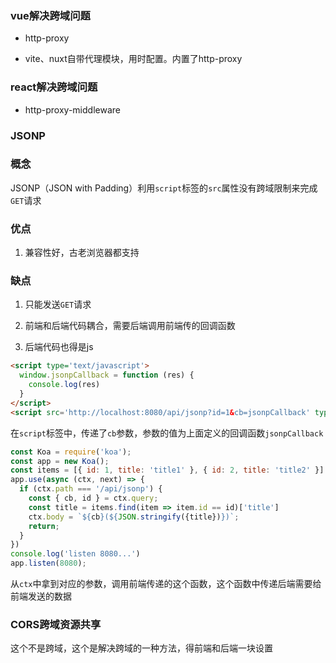 ### vue解决跨域问题

- http-proxy

- vite、nuxt自带代理模块，用时配置。内置了http-proxy

### react解决跨域问题

- http-proxy-middleware

### JSONP

### 概念

JSONP（JSON with Padding）利用`script`标签的`src`属性没有跨域限制来完成`GET`请求

### 优点

1. 兼容性好，古老浏览器都支持

### 缺点

1. 只能发送`GET`请求

2. 前端和后端代码耦合，需要后端调用前端传的回调函数

3. 后端代码也得是js

```HTML
<script type='text/javascript'>
  window.jsonpCallback = function (res) {
    console.log(res)
  }
</script>
<script src='http://localhost:8080/api/jsonp?id=1&cb=jsonpCallback' type='text/javascript'></script>
```

在`script`标签中，传递了`cb`参数，参数的值为上面定义的回调函数`jsonpCallback`

```JavaScript
const Koa = require('koa');
const app = new Koa();
const items = [{ id: 1, title: 'title1' }, { id: 2, title: 'title2' }]
app.use(async (ctx, next) => {
  if (ctx.path === '/api/jsonp') {
    const { cb, id } = ctx.query;
    const title = items.find(item => item.id == id)['title']
    ctx.body = `${cb}(${JSON.stringify({title})})`;
    return;
  }
})
console.log('listen 8080...')
app.listen(8080);
```

从`ctx`中拿到对应的参数，调用前端传递的这个函数，这个函数中传递后端需要给前端发送的数据



### CORS跨域资源共享

这个不是跨域，这个是解决跨域的一种方法，得前端和后端一块设置



